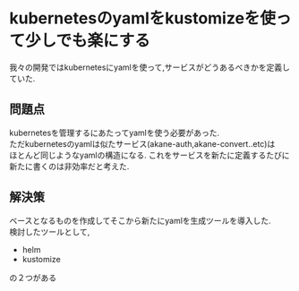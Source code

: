 # kubernetesのyamlをkustomizeを使って少しでも楽にする
我々の開発ではkubernetesにyamlを使って,サービスがどうあるべきかを定義していた.  

## 問題点
kubernetesを管理するにあたってyamlを使う必要があった.  
ただkubernetesのyamlは似たサービス(akane-auth,akane-convert..etc)は  
ほとんど同じようなyamlの構造になる.
これをサービスを新たに定義するたびに新たに書くのは非効率だと考えた.  

## 解決策
ベースとなるものを作成してそこから新たにyamlを生成ツールを導入した.  
検討したツールとして,

- helm
- kustomize

の２つがある
